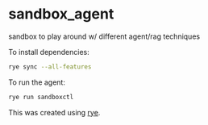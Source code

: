 # sandbox_agent

sandbox to play around w/ different agent/rag techniques


To install dependencies:
```bash
rye sync --all-features
```

To run the agent:

```bash
rye run sandboxctl
```

This was created using [rye](https://rye.astral.sh/guide/getting-started/introduction/).
